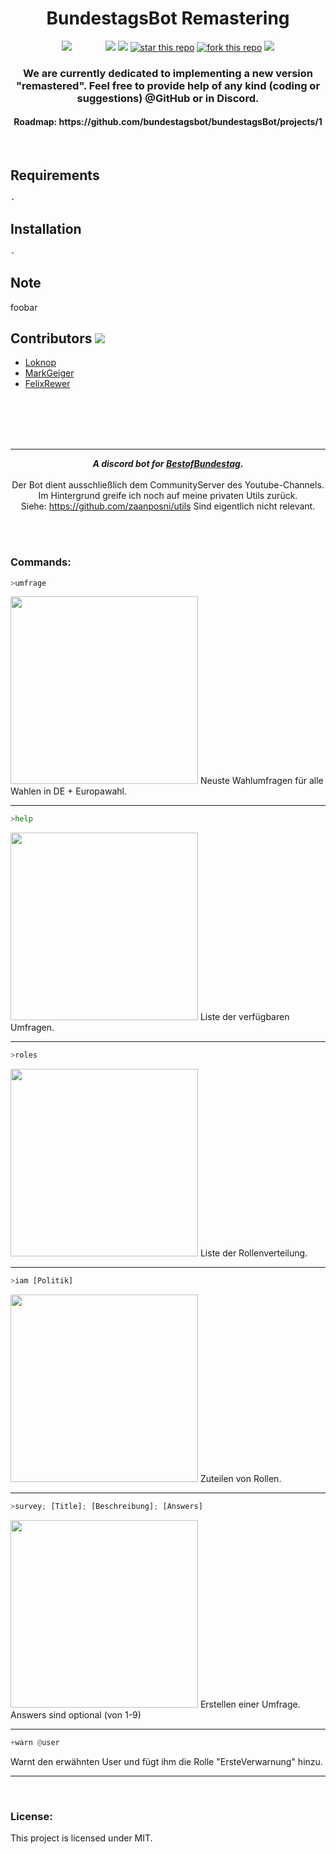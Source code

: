 <h1 align="center">BundestagsBot Remastering</h1>
<p align="center">
<a href="https://pypi.org/project/discord.py/"><img src="https://img.shields.io/pypi/v/discord.py.svg" style="margin-right: 50px;"/></a>
<a href="https://pypi.org/project/discord.py/"><img src="https://img.shields.io/pypi/pyversions/discord.py.svg"/></a>
<a href="https://discord.gg/ezMtSwR"><img src="https://discordapp.com/api/guilds/531445761733296130/embed.png"/></a>
<a href="https://github.com/bundestagsBot/bundestagsbot"><img alt="star this repo" src="http://githubbadges.com/star.svg?user=bundestagsBot&repo=bundestagsbot&style=default" /></a>
<a href="https://github.com/bundestagsBot/bundestagsbot/fork"><img alt="fork this repo" src="http://githubbadges.com/fork.svg?user=bundestagsBot&repo=bundestagsbot&style=default" /></a>
<a href="https://github.com/bundestagsbot/bundestagsBot/blob/dev/LICENSE"><img src="https://img.shields.io/github/license/bundestagsBot/bundestagsBot.svg"/></a>
</p>
<h3 align="center"> We are currently dedicated to implementing a new version "remastered".
Feel free to provide help of any kind (coding or suggestions) @GitHub or in Discord.</h3>
<h4 align="center"> Roadmap: https://github.com/bundestagsbot/bundestagsBot/projects/1 </h4>
<br/>


## Requirements
```
-
```

## Installation
```
-
```

## Note
foobar

## Contributors <img src="https://img.shields.io/badge/contributions-welcome-brightgreen.svg?style=flat"/>
- <a href="https://github.com/loknop">Loknop</a>
- <a href="https://github.com/MarkGeiger">MarkGeiger</a>
- <a href="https://github.com/FelixRewer">FelixRewer</a>
<br/>
<br/>
<br/>
<br/>
<hr />
<div align="center">
     
  <strong><i>A discord bot for <a href="https://www.youtube.com/channel/UCkN8kMDOekn8uxxxsvwEnow">BestofBundestag</a>.</i></strong>
  <br>
  <br>
  Der Bot dient ausschließlich dem CommunityServer des Youtube-Channels.
  <br>Im Hintergrund greife ich noch auf meine privaten Utils zurück.
  <br>Siehe: https://github.com/zaanposni/utils Sind eigentlich nicht relevant.
</div>
<br>
<br>

### Commands:

```python
>umfrage
```
<img src='https://i.imgur.com/RkTcjhW.png' width=300>
Neuste Wahlumfragen für alle Wahlen in DE + Europawahl.
<hr>

```python
>help
```

<img src='https://i.imgur.com/OEMAzlm.png' width=300>
Liste der verfügbaren Umfragen.
<hr>

```python
>roles
```

<img src='https://i.imgur.com/e30ji4n.png' width=300>
Liste der Rollenverteilung.
<hr>

```python
>iam [Politik]
```

<img src='https://i.imgur.com/vBG5lfJ.png' width=300>
Zuteilen von Rollen.
<hr>

```python
>survey; [Title]; [Beschreibung]; [Answers]
```

<img src='https://i.imgur.com/ytHU5hB.png' width=300>
Erstellen einer Umfrage.<br>
Answers sind optional (von 1-9)
<hr>

```python
+warn @user
```
Warnt den erwähnten User und fügt ihm die Rolle "ErsteVerwarnung" hinzu.
<hr>
<br>

### License:

This project is licensed under MIT.
